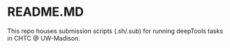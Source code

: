 # README.MD
This repo houses submission scripts (.sh/.sub) for running deepTools tasks in CHTC @ UW-Madison.
